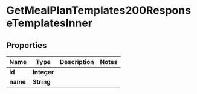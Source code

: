 

# GetMealPlanTemplates200ResponseTemplatesInner

## Properties

Name | Type | Description | Notes
------------ | ------------- | ------------- | -------------
**id** | **Integer** |  | 
**name** | **String** |  | 




